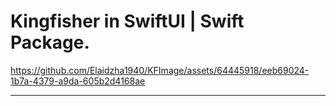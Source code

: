Kingfisher in SwiftUI | Swift Package.
========

https://github.com/Elaidzha1940/KFImage/assets/64445918/eeb69024-1b7a-4379-a9da-605b2d4168ae

--------
